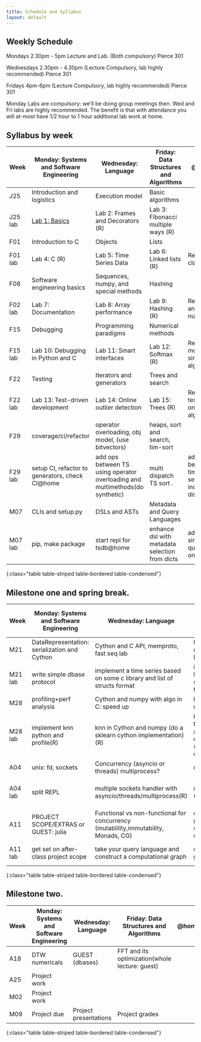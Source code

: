 ```yaml
---
title: Schedule and Syllabus
layout: default
---
```


## Weekly Schedule

Mondays 2.30pm - 5pm Lecture and Lab. (Both compulsory) Pierce 301

Wednesdays 2.30pm - 4.30pm (Lecture Compulsory, lab highly recommended) Pierce 301

Fridays 4pm-6pm (Lecture Compulsory, lab highly recommended) Pierce 301

Monday Labs are compulsory: we'll be doing group meetings then. Wed and Fri labs are highly recommended. The benefit is that with attendance you will at-most have 1/2 hour to 1 hour additional lab work at home.

## Syllabus by week

| Week      | Monday: Systems and Software Engineering | Wednesday: Language                      | Friday: Data Structures and Algorithms   | @home                                    |
| --------- | ---------------------------------------- | ---------------------------------------- | ---------------------------------------- | ---------------------------------------- |
| J25       | Introduction and logistics               | Execution model                          | Basic algorithms                         | |
| J25 lab   | [Lab 1: Basics](http://goo.gl/forms/dWWN3zg0wO) | Lab 2: Frames and Decorators (R)  | Lab 3: Fibonacci multiple ways (R)       | |
| F01       | Introduction to C                        | Objects                                  | Lists                                    | |
| F01 lab   | Lab 4: C (R)                             | Lab 5: Time Series Data                  | Lab 6: Linked lists (R)                  | Req: basic classes |
| F08       | Software engineering basics              | Sequences, numpy, and special methods    | Hashing                                  | |
| F02 lab   | Lab 7: Documentation                     | Lab 8: Array performance                 | Lab 9: Hashing (R)                       | Req: tests and numpy |
| F15       | Debugging                                | Programming paradigms                    | Numerical methods                        | |
| F15 lab   | Lab 10: Debugging in Python and C        | Lab 11: Smart interfaces                 | Lab 12: Softmax (R)                      | Req: ts module, simple algorithms |
| F22       | Testing                                  | Iterators and generators                 | Trees and search                         | |
| F22 lab   | Lab 13: Test-driven development          | Lab 14: Online outlier detection         | Lab 15: Trees (R)                        | Req: unit tests, online algorithms |
| F29       | coverage/ci/refactor                     | operator overloading, obj model, (use bitvectors) | heaps, sort and search, tim-sort         |                                          |
| F29 lab   | setup CI, refactor to generators, check CI@home | add ops between TS using operator overloading and multimethods(do synthetic) | multi dispatch TS sort .                 | add between-time series ops including distance |
| M07       | CLIs and setup.py                        | DSLs and ASTs                            | Metadata and Query Languages             |                                          |
| M07 lab   | pip, make package                        | start repl for tsdb@home                 | enhance dsl with metadata selection from dicts | add simple query repl on db              |
{:class="table table-striped table-bordered table-condensed"}

Milestone one and spring break.
----

| Week      | Monday: Systems and Software Engineering | Wednesday: Language                      | Friday: Data Structures and Algorithms   | @home                                    |
| --------- | ---------------------------------------- | ---------------------------------------- | ---------------------------------------- | ---------------------------------------- |
| M21       | DataRepresentation: serialization and Cython | Cython and C API, memproto, fast seq lab | Indexing: dbases/btrees, LSM Trees.      |                                          |
| M21 lab   | write simple dbase protocol              | implement a time series based on some c library and list of structs format | implement 2 level external storage for time series | convert dbase to btree dbase             |
| M28       | profiling+perf analysis                  | Cython and numpy with algo in C: speed up | kNN numericals                           |                                          |
| M28 lab   | implement knn python and profile(R)      | knn in Cython and numpy (do a sklearn cython implementation)(R) | knn with a faster algorithm still exported to py (perhaps in py only) | implement some KNN numericals            |
| A04       | unix: fd, sockets                        | Concurrency (asyncio or threads) multiprocess? | rtree/vptree                             |                                          |
| A04 lab   | split REPL                               | multiple sockets handler with asyncio/threads/multiprocess(R) | rtree/vptree (R)                         | add to meta/index a vptree for kNN db    |
| A11       | PROJECT SCOPE/EXTRAS or GUEST: julia     | Functional vs non-functional for concurrency (mutablility,immutability, Monads, CG) | optimizing CG, graph based scheduler, dask |                                          |
| A11 lab   | get set on after-class project scope     | take your query language and construct a computational graph | optimize the graph                       | add computational graph to db            |
{:class="table table-striped table-bordered table-condensed"}

Milestone two.
----

| Week      | Monday: Systems and Software Engineering | Wednesday: Language                      | Friday: Data Structures and Algorithms   | @home                                    |
| --------- | ---------------------------------------- | ---------------------------------------- | ---------------------------------------- | ---------------------------------------- |
| A18       | DTW  numericals                          | GUEST (dbases)                           | FFT and its optimization(whole lecture: guest) |                                          |
| A25       | Project work                             |                                          |                                          |                                          |
| M02       | Project work                             |                                          |                                          |                                          |
| M09       | Project due                              | Project presentations                    | Project grades                           |                                          |
{:class="table table-striped table-bordered table-condensed"}
